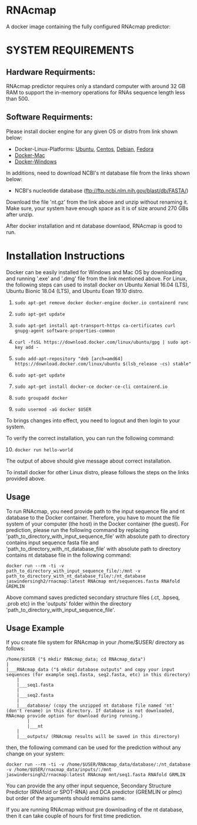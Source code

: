 RNAcmap
===============

A docker image containing the fully configured RNAcmap predictor:

SYSTEM REQUIREMENTS
====
Hardware Requirments:
----
RNAcmap predictor requires only a standard computer with around 32 GB RAM to support the in-memory operations for RNAs sequence length less than 500.

Software Requirments:
----

Please install docker engine for any given OS or distro from link shown below:

* Docker-Linux-Platforms: [Ubuntu](https://docs.docker.com/engine/install/ubuntu/), [Centos](https://docs.docker.com/engine/install/centos/), [Debian](https://docs.docker.com/engine/install/debian/), [Fedora](https://docs.docker.com/engine/install/fedora/)
* [Docker-Mac](https://docs.docker.com/docker-for-mac/install/)
* [Docker-Windows](https://docs.docker.com/docker-for-windows/install/)

In additions, need to download NCBI's nt database file from the links shown below:

* NCBI's nucleotide database (ftp://ftp.ncbi.nlm.nih.gov/blast/db/FASTA/)

Download the file 'nt.gz' from the link above and unzip without renaming it. Make sure, your system have enough space as it is of size around 270 GBs after unzip.

After docker installation and nt database downlaod, RNAcmap is good to run.

Installation Instructions
====
Docker can be easily installed for Windows and Mac OS by downloading and running '.exe' and '.dmg' file from the link mentioned above. For Linux, the following steps can used to install docker on Ubuntu Xenial 16.04 (LTS), Ubuntu Bionic 18.04 (LTS), and Ubuntu Eoan 19.10 distro.


1. `sudo apt-get remove docker docker-engine docker.io containerd runc`

2. `sudo apt-get update`

3. `sudo apt-get install apt-transport-https ca-certificates curl gnupg-agent software-properties-common`

4. `curl -fsSL https://download.docker.com/linux/ubuntu/gpg | sudo apt-key add -`

5. `sudo add-apt-repository "deb [arch=amd64] https://download.docker.com/linux/ubuntu $(lsb_release -cs) stable"`

6. `sudo apt-get update`

7. `sudo apt-get install docker-ce docker-ce-cli containerd.io`

8. `sudo groupadd docker`

9. `sudo usermod -aG docker $USER`

To brings changes into effect, you need to logout and then login to your system.

To verify the correct installation, you can run the following command:

10. `docker run hello-world`

The output of above should give message about correct installation.

To install docker for other Linux distro, please follows the steps on the links provided above.

Usage
-------------------

To run RNAcmap, you need provide path to the input sequence file and nt database to the Docker container. Therefore, you have to mount the file system of your computer (the host) in the Docker container (the guest). For prediction, please run the following command by replacing 'path\_to\_directory\_with\_input\_sequence\_file' with absolute path to directory contains input sequence fasta file and 'path\_to\_directory\_with\_nt\_database\_file' with absolute path to directory contains nt database file in the following command:

```
docker run --rm -ti -v path_to_directory_with_input_sequence_file/:/mnt -v path_to_directory_with_nt_database_file/:/nt_database jaswindersingh2/rnacmap:latest RNAcmap mnt/sequences.fasta RNAfold GREMLIN
```

Above command saves predicted secondary structure files (.ct, .bpseq, .prob etc) in the 'outputs' folder within the directory 'path\_to\_directory\_with\_input\_sequence\_file'.

Usage Example
------------------

If you create file system for RNAcmap in your /home/$USER/ directory as follows:

```
/home/$USER ("$ mkdir RNAcmap_data; cd RNAcmap_data")
|
|___RNAcmap_data ("$ mkdir database outputs" and copy your input sequences (for example seq1.fasta, seq2.fasta, etc) in this directory)
    |
    |___seq1.fasta
    |
    |___seq2.fasta
    | 
    |___database/ (copy the unzipped nt database file named 'nt' (don't rename) in this directory. If database is not downloaded, RNAcmap provide option for download during running.)
        |
        |___nt 
    |
    |___outputs/ (RNAcmap results will be saved in this directory)

```

then, the following command can be used for the prediction without any change on your system:

```
docker run --rm -ti -v /home/$USER/RNAcmap_data/database/:/nt_database -v /home/$USER/rnacmap_data/inputs/:/mnt jaswindersingh2/rnacmap:latest RNAcmap mnt/seq1.fasta RNAfold GRMLIN
```

You can provide the any other input sequence, Secondary Structure Predictor (RNAfold or SPOT-RNA) and DCA predictor (GREMLIN or plmc) but order of the arguments should remains same. 

If you are running RNAcmap without pre downloading of the nt database, then it can take couple of hours for first time prediction. 

